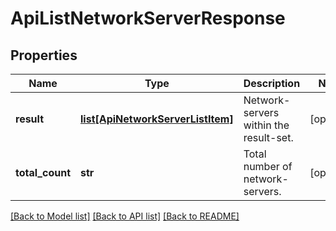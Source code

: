 # ApiListNetworkServerResponse

## Properties
Name | Type | Description | Notes
------------ | ------------- | ------------- | -------------
**result** | [**list[ApiNetworkServerListItem]**](ApiNetworkServerListItem.md) | Network-servers within the result-set. | [optional] 
**total_count** | **str** | Total number of network-servers. | [optional] 

[[Back to Model list]](../README.md#documentation-for-models) [[Back to API list]](../README.md#documentation-for-api-endpoints) [[Back to README]](../README.md)



